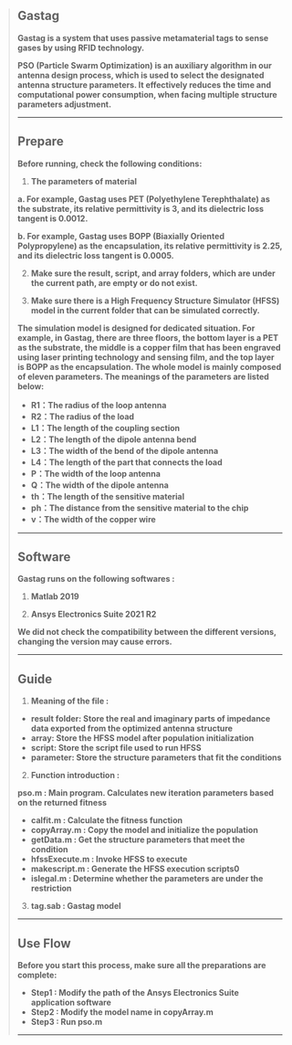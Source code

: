 >## **Gastag**
>
>**Gastag is a system that uses passive metamaterial tags to sense gases by using RFID technology.**
>
>**PSO (Particle Swarm Optimization) is an auxiliary algorithm in our antenna design process, which is used to select the designated antenna structure parameters. It effectively reduces the time and computational power consumption, when facing multiple structure parameters adjustment.**
>
>****
>
>## **Prepare**
>
>**Before running, check the following conditions:**
>
>1. **The parameters of material**
>
>   **a. For example, Gastag uses PET (Polyethylene Terephthalate) as the substrate, its relative permittivity is 3, and its dielectric loss tangent is 0.0012.**
>
>   **b. For example, Gastag uses BOPP (Biaxially Oriented Polypropylene) as the encapsulation, its relative permittivity is 2.25, and its dielectric loss tangent is 0.0005.**
>
>2. **Make sure the result, script, and array folders, which are under the current path, are empty or do not exist.**
>
>3. **Make sure there is a High Frequency Structure Simulator (HFSS) model in the current folder that can be simulated correctly.**
>
>**The simulation model is designed for dedicated situation. For example, in Gastag, there are three floors, the bottom layer is a PET as the substrate, the middle is a copper film that has been engraved using laser printing technology and sensing film, and the top layer is BOPP as the encapsulation. The whole model is mainly composed of eleven parameters. The meanings of the parameters are listed below:**
>
>- **R1：The radius of the loop antenna**
>- **R2：The radius of the load**
>- **L1：The length of the coupling section**
>- **L2：The length of the dipole antenna bend**
>- **L3：The width of the bend of the dipole antenna**
>- **L4：The length of the part that connects the load**
>- **P：The width of the loop antenna**
>- **Q：The width of the dipole antenna**
>- **th：The length of the sensitive material**
>- **ph：The distance from the sensitive material to the chip**
>- **v：The width of the copper wire**
>
>****
>
>## **Software**
>
>**Gastag runs on the following softwares :**
>
>1. **Matlab 2019**
>
>2. **Ansys Electronics Suite 2021 R2**
>
>**We did not check the compatibility between the different versions, changing the version may cause errors.**
>
>**** 
>
>## **Guide**
>
>1. **Meaning of the file :**
>
>- **result folder: Store the real and imaginary parts of impedance data exported from the optimized antenna structure**
>- **array: Store the HFSS model after population initialization**
>- **script: Store the script file used to run HFSS**
>- **parameter: Store the structure parameters that fit the conditions**
>
>2. **Function introduction :**
>
>**pso.m : Main program. Calculates new iteration parameters based on the returned fitness**
>
>- **calfit.m : Calculate the fitness function**
>- **copyArray.m : Copy the model and initialize the population**
>- **getData.m : Get the structure parameters that meet the condition**
>- **hfssExecute.m : Invoke HFSS to execute**
>- **makescript.m : Generate the HFSS execution scripts0**
>- **islegal.m : Determine whether the parameters are under the restriction**
>
>3. **tag.sab : Gastag model**
>
>**** 
>
>## **Use Flow**
>
>**Before you start this process, make sure all the preparations are complete:**
>
>- **Step1 : Modify the path of the Ansys Electronics Suite application software**
>- **Step2 : Modify the model name in copyArray.m**
>- **Step3 : Run pso.m**
>
>****